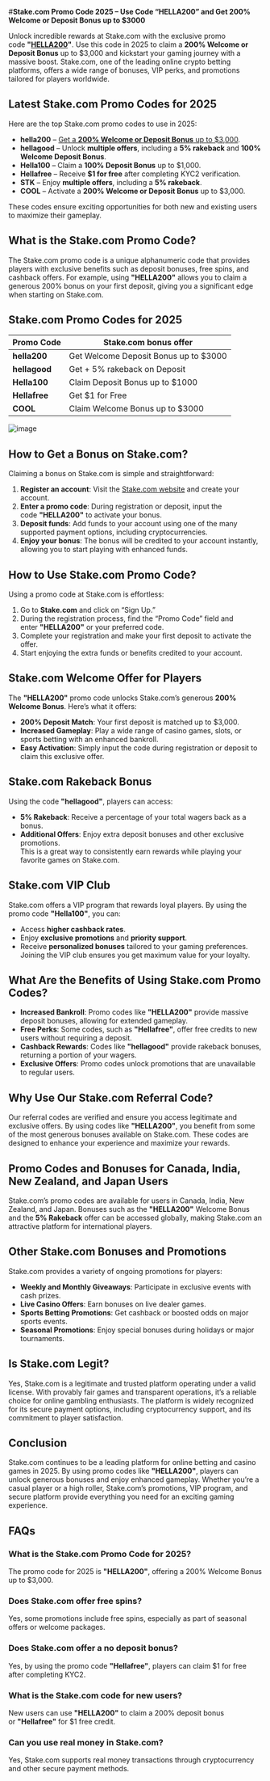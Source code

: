 #**Stake.com Promo Code 2025 – Use Code “HELLA200” and Get 200% Welcome or Deposit Bonus up to $3000**

Unlock incredible rewards at Stake.com with the exclusive promo code **"**[**HELLA200**](https://stake.com/?offer=hella200&c=7896e10434)**"**. Use this code in 2025 to claim a **200% Welcome or Deposit Bonus** up to $3,000 and kickstart your gaming journey with a massive boost. Stake.com, one of the leading online crypto betting platforms, offers a wide range of bonuses, VIP perks, and promotions tailored for players worldwide.

## **Latest Stake.com Promo Codes for 2025**

Here are the top Stake.com promo codes to use in 2025:

*   **hella200** – [Get a **200% Welcome or Deposit Bonus** up to $3,000](https://stake.com/?offer=hella200&c=7896e10434).
*   **hellagood** – Unlock **multiple offers**, including a **5% rakeback** and **100% Welcome Deposit Bonus**.
*   **Hella100** – Claim a **100% Deposit Bonus** up to $1,000.
*   **Hellafree** – Receive **$1 for free** after completing KYC2 verification.
*   **STK** – Enjoy **multiple offers**, including a **5% rakeback**.
*   **COOL** – Activate a **200% Welcome or Deposit Bonus** up to $3,000.

These codes ensure exciting opportunities for both new and existing users to maximize their gameplay.

## **What is the Stake.com Promo Code?**

The Stake.com promo code is a unique alphanumeric code that provides players with exclusive benefits such as deposit bonuses, free spins, and cashback offers. For example, using **"HELLA200"** allows you to claim a generous 200% bonus on your first deposit, giving you a significant edge when starting on Stake.com.

## **Stake.com** **Promo Codes for 2025**

| **Promo Code** | **Stake.com bonus offer** |
| ---------------| ------------------------- |
| **hella200** | Get Welcome Deposit Bonus up to $3000 |
| **hellagood** | Get + 5% rakeback on Deposit |
| **Hella100** | Claim Deposit Bonus up to $1000 |
| **Hellafree** | Get $1 for Free |
| **COOL** | Claim Welcome Bonus up to $3000 |

![image](https://csgototem.com/wp-content/uploads/2023/12/stake-promo.webp)

## **How to Get a Bonus on Stake.com?**

Claiming a bonus on Stake.com is simple and straightforward:

1.  **Register an account**: Visit the [Stake.com website](https://stake.com/?offer=hella200&c=7896e10434) and create your account.
2.  **Enter a promo code**: During registration or deposit, input the code **"HELLA200"** to activate your bonus.
3.  **Deposit funds**: Add funds to your account using one of the many supported payment options, including cryptocurrencies.
4.  **Enjoy your bonus**: The bonus will be credited to your account instantly, allowing you to start playing with enhanced funds.

## **How to Use Stake.com Promo Code?**

Using a promo code at Stake.com is effortless:

1.  Go to **Stake.com** and click on “Sign Up.”
2.  During the registration process, find the “Promo Code” field and enter **"HELLA200"** or your preferred code.
3.  Complete your registration and make your first deposit to activate the offer.
4.  Start enjoying the extra funds or benefits credited to your account.

## **Stake.com Welcome Offer for Players**

The **"HELLA200"** promo code unlocks Stake.com’s generous **200% Welcome Bonus**. Here’s what it offers:

*   **200% Deposit Match**: Your first deposit is matched up to $3,000.
*   **Increased Gameplay**: Play a wide range of casino games, slots, or sports betting with an enhanced bankroll.
*   **Easy Activation**: Simply input the code during registration or deposit to claim this exclusive offer.

## **Stake.com Rakeback Bonus** 

Using the code **"hellagood"**, players can access:

*   **5% Rakeback**: Receive a percentage of your total wagers back as a bonus.
*   **Additional Offers**: Enjoy extra deposit bonuses and other exclusive promotions.  
    This is a great way to consistently earn rewards while playing your favorite games on Stake.com.

## **Stake.com VIP Club** 

Stake.com offers a VIP program that rewards loyal players. By using the promo code **"Hella100"**, you can:

*   Access **higher cashback rates**.
*   Enjoy **exclusive promotions** and **priority support**.
*   Receive **personalized bonuses** tailored to your gaming preferences.  
    Joining the VIP club ensures you get maximum value for your loyalty.

## **What Are the Benefits of Using Stake.com Promo Codes?**

*   **Increased Bankroll**: Promo codes like **"HELLA200"** provide massive deposit bonuses, allowing for extended gameplay.
*   **Free Perks**: Some codes, such as **"Hellafree"**, offer free credits to new users without requiring a deposit.
*   **Cashback Rewards**: Codes like **"hellagood"** provide rakeback bonuses, returning a portion of your wagers.
*   **Exclusive Offers**: Promo codes unlock promotions that are unavailable to regular users.

## **Why Use Our Stake.com Referral Code?**

Our referral codes are verified and ensure you access legitimate and exclusive offers. By using codes like **"HELLA200"**, you benefit from some of the most generous bonuses available on Stake.com. These codes are designed to enhance your experience and maximize your rewards.

## **Promo Codes and Bonuses for Canada, India, New Zealand, and Japan Users**

Stake.com’s promo codes are available for users in Canada, India, New Zealand, and Japan. Bonuses such as the **"HELLA200"** Welcome Bonus and the **5% Rakeback** offer can be accessed globally, making Stake.com an attractive platform for international players.

## **Other Stake.com Bonuses and Promotions**

Stake.com provides a variety of ongoing promotions for players:

*   **Weekly and Monthly Giveaways**: Participate in exclusive events with cash prizes.
*   **Live Casino Offers**: Earn bonuses on live dealer games.
*   **Sports Betting Promotions**: Get cashback or boosted odds on major sports events.
*   **Seasonal Promotions**: Enjoy special bonuses during holidays or major tournaments.

## **Is Stake.com Legit?**

Yes, Stake.com is a legitimate and trusted platform operating under a valid license. With provably fair games and transparent operations, it’s a reliable choice for online gambling enthusiasts. The platform is widely recognized for its secure payment options, including cryptocurrency support, and its commitment to player satisfaction.

## **Conclusion**

Stake.com continues to be a leading platform for online betting and casino games in 2025. By using promo codes like **"HELLA200"**, players can unlock generous bonuses and enjoy enhanced gameplay. Whether you’re a casual player or a high roller, Stake.com’s promotions, VIP program, and secure platform provide everything you need for an exciting gaming experience.

## **FAQs**

### **What is the Stake.com Promo Code for 2025?**

The promo code for 2025 is **"HELLA200"**, offering a 200% Welcome Bonus up to $3,000.

### **Does Stake.com offer free spins?**

Yes, some promotions include free spins, especially as part of seasonal offers or welcome packages.

### **Does Stake.com offer a no deposit bonus?**

Yes, by using the promo code **"Hellafree"**, players can claim $1 for free after completing KYC2.

### **What is the Stake.com code for new users?**

New users can use **"HELLA200"** to claim a 200% deposit bonus or **"Hellafree"** for $1 free credit.

### **Can you use real money in Stake.com?**

Yes, Stake.com supports real money transactions through cryptocurrency and other secure payment methods.
